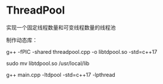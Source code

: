 # ThreadPool

实现一个固定线程数量和可变线程数量的线程池

制作动态库：

g++ -fPIC -shared threadpool.cpp -o libtdpool.so -std=c++17

sudo mv libtdpool.so /usr/local/lib

g++ main.cpp -ltdpool -std=c++17 -lpthread
